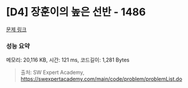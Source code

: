# [D4] 장훈이의 높은 선반 - 1486 

[문제 링크](https://swexpertacademy.com/main/code/problem/problemDetail.do?contestProbId=AV2b7Yf6ABcBBASw) 

### 성능 요약

메모리: 20,116 KB, 시간: 121 ms, 코드길이: 1,281 Bytes



> 출처: SW Expert Academy, https://swexpertacademy.com/main/code/problem/problemList.do